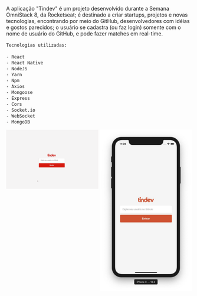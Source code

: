 <p>
    A aplicação "Tindev" é um projeto desenvolvido durante a Semana OmniStack 8, da Rocketseat; é destinado a criar startups, projetos e novas tecnologias, encontrando por meio do GitHub, desenvolvedores com idéias e gostos parecidos; o usuário se cadastra (ou faz login) somente com o nome de usuário do GitHub, e pode fazer matches em real-time.

    Tecnologias utilizadas: 
    
    - React
    - React Native
    - NodeJS
    - Yarn
    - Npm
    - Axios
    - Mongoose 
    - Express
    - Cors
    - Socket.io
    - WebSocket
    - MongoDB
</p>
<p align="center">
    <img align="left" alt="tindev-desktop" src=".github/desktopIMG.png" width="250px" />
    <img align="right" alt="tindev-mobile" src=".github/mobileIMG.jpg" width="250px" />
</p>
